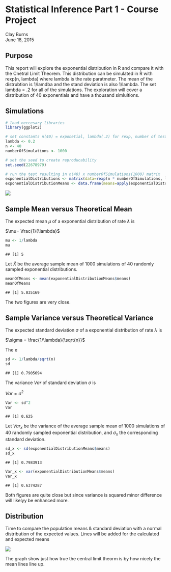 # Statistical Inference Part 1 - Course Project
Clay Burns  
June 18, 2015  



## Purpose 
This report will explore the exponential distribution in R and compare it with the Cnetral Limit Theorem. This distribution can be simulated in R with rexp(n, lambda) where lambda is the rate paratmeter. The mean of the distrubtion is 1/lamdba and the stand deviation is also 1/lambda. The set lambda = .2 for all of the simulations. The exploration will cover a distribution of 40 exponentials and have a thousand simlultions.

## Simulations


```r
# load neccesary libraries
library(ggplot2)

# set constants n(40) = exponetial, lambda(.2) for rexp, number of tests = 1000  
lambda <- 0.2
n <- 40 
numberOfSimulations <- 1000 

# set the seed to create reproducability
set.seed(22678979)

# run the test resulting in n(40) x numberOfSimulations(1000) matrix
exponentialDistributions <- matrix(data=rexp(n * numberOfSimulations, lambda), nrow=numberOfSimulations)
exponentialDistributionMeans <- data.frame(means=apply(exponentialDistributions, 1, mean))
```

![](Part_1_Statistical_Inference_Course_Project__files/figure-html/unnamed-chunk-2-1.png) 

## Sample Mean versus Theoretical Mean

The expected mean $\mu$ of a exponential distribution of rate $\lambda$ is 

$\mu= \frac{1}{\lambda}$ 


```r
mu <- 1/lambda
mu
```

```
## [1] 5
```

Let $\bar X$ be the average sample mean of 1000 simulations of 40 randomly sampled exponential distributions.


```r
meanOfMeans <- mean(exponentialDistributionMeans$means)
meanOfMeans
```

```
## [1] 5.035169
```

The two figures are very close. 


## Sample Variance versus Theoretical Variance

The expected standard deviation $\sigma$ of a exponential distribution of rate $\lambda$ is 

$\sigma = \frac{1/\lambda}{\sqrt{n}}$ 

The e


```r
sd <- 1/lambda/sqrt(n)
sd
```

```
## [1] 0.7905694
```

The variance $Var$ of standard deviation $\sigma$ is

$Var = \sigma^2$ 


```r
Var <- sd^2
Var
```

```
## [1] 0.625
```

Let $Var_x$ be the variance of the average sample mean of 1000 simulations of 40 randomly sampled exponential distribution, and $\sigma_x$ the corresponding standard deviation.

```r
sd_x <- sd(exponentialDistributionMeans$means)
sd_x
```

```
## [1] 0.7983913
```

```r
Var_x <- var(exponentialDistributionMeans$means)
Var_x
```

```
## [1] 0.6374287
```

Both figures are quite close but since variance is squared minor difference will likelyy be enhanced more.

## Distribution
Time to compare the population means & standard deviation with a normal distribution of the expected values. Lines will be added for the calculated and expected means

![](Part_1_Statistical_Inference_Course_Project__files/figure-html/unnamed-chunk-8-1.png) 

The graph show just how true the central limit theorm is by how nicely the mean lines line up. 
